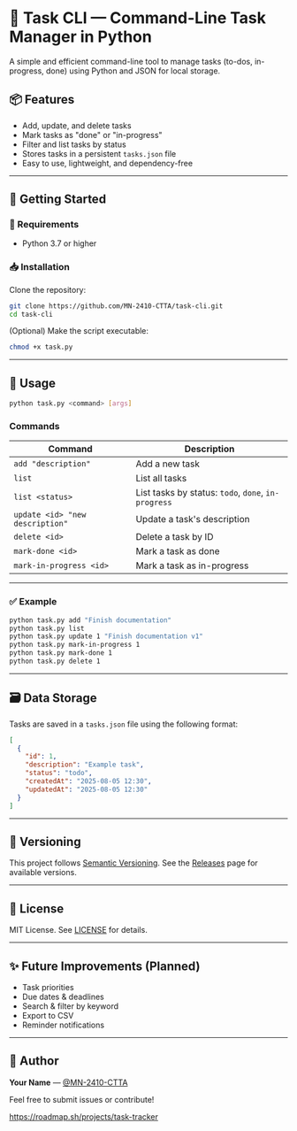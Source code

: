 # 📝 Task CLI — Command-Line Task Manager in Python

A simple and efficient command-line tool to manage tasks (to-dos, in-progress, done) using Python and JSON for local storage.

## 📦 Features

- Add, update, and delete tasks
- Mark tasks as "done" or "in-progress"
- Filter and list tasks by status
- Stores tasks in a persistent `tasks.json` file
- Easy to use, lightweight, and dependency-free

---

## 🚀 Getting Started

### 🔧 Requirements
- Python 3.7 or higher

### 📥 Installation
Clone the repository:
```bash
git clone https://github.com/MN-2410-CTTA/task-cli.git
cd task-cli
```

(Optional) Make the script executable:
```bash
chmod +x task.py
```

---

## 📌 Usage

```bash
python task.py <command> [args]
```

### Commands

| Command | Description |
|--------|-------------|
| `add "description"` | Add a new task |
| `list` | List all tasks |
| `list <status>` | List tasks by status: `todo`, `done`, `in-progress` |
| `update <id> "new description"` | Update a task's description |
| `delete <id>` | Delete a task by ID |
| `mark-done <id>` | Mark a task as done |
| `mark-in-progress <id>` | Mark a task as in-progress |

---

### ✅ Example
```bash
python task.py add "Finish documentation"
python task.py list
python task.py update 1 "Finish documentation v1"
python task.py mark-in-progress 1
python task.py mark-done 1
python task.py delete 1
```

---

## 🗃 Data Storage

Tasks are saved in a `tasks.json` file using the following format:
```json
[
  {
    "id": 1,
    "description": "Example task",
    "status": "todo",
    "createdAt": "2025-08-05 12:30",
    "updatedAt": "2025-08-05 12:30"
  }
]
```

---

## 🔖 Versioning

This project follows [Semantic Versioning](https://semver.org/). See the [Releases](https://github.com/<your-username>/task-cli/releases) page for available versions.

---

## 📄 License

MIT License. See [LICENSE](LICENSE) for details.

---

## ✨ Future Improvements (Planned)

- Task priorities
- Due dates & deadlines
- Search & filter by keyword
- Export to CSV
- Reminder notifications

---

## 👤 Author

**Your Name** — [@MN-2410-CTTA](https://github.com/MN-2410-CTTA)

Feel free to submit issues or contribute!

https://roadmap.sh/projects/task-tracker

